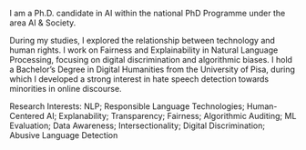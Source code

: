 I am a Ph.D. candidate in AI within the national PhD Programme under the area AI & Society.

During my studies, I explored the relationship between technology and human rights. I work on Fairness and Explainability in Natural Language Processing, focusing on digital discrimination and algorithmic biases. I hold a Bachelor’s Degree in Digital Humanities from the University of Pisa, during which I developed a strong interest in hate speech detection towards minorities in online discourse.

Research Interests: NLP; Responsible Language Technologies; Human-Centered AI; Explanability; Transparency; Fairness; Algorithmic Auditing; ML Evaluation; Data Awareness; Intersectionality; Digital Discrimination; Abusive Language Detection
